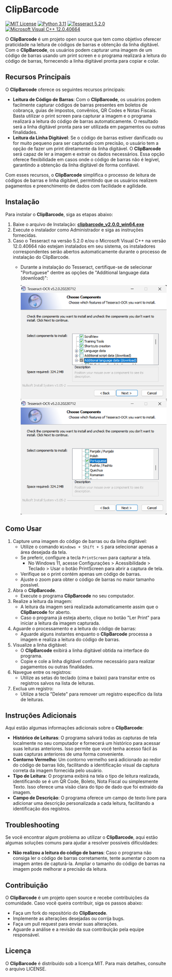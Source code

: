 
ClipBarcode
===============

[![MIT License](https://img.shields.io/badge/License-MIT-green.svg)](https://choosealicense.com/licenses/mit/)
[![Python 3.11](https://img.shields.io/badge/Python-3.11-blue)](https://www.python.org/downloads/release/python-3110/)
[![Tesseract 5.2.0](https://img.shields.io/badge/Tesseract-5.2.0-orange)](https://github.com/tesseract-ocr/tesseract)
[![Microsoft Visual C++ 12.0.40664](https://img.shields.io/badge/Microsoft%20Visual%20C%2B%2B-12.0.40664-orange)](https://learn.microsoft.com/en-us/cpp/windows/latest-supported-vc-redist?view=msvc-170)

O **ClipBarcode** é um projeto open source que tem como objetivo oferecer praticidade na leitura de códigos de barras e obtenção da linha digitável. Com o **ClipBarcode**, os usuários podem capturar uma imagem de um código de barras usando um print screen e o programa realizará a leitura do código de barras, fornecendo a linha digitável pronta para copiar e colar.

## Recursos Principais
O **ClipBarcode** oferece os seguintes recursos principais:
- **Leitura de Código de Barras**: Com o **ClipBarcode**, os usuários podem facilmente capturar códigos de barras presentes em boletos de cobrança, guias de impostos, convênios, QR Codes e Notas Fiscais. Basta utilizar o print screen para capturar a imagem e o programa realizará a leitura do código de barras automaticamente. O resultado será a linha digitável pronta para ser utilizada em pagamentos ou outras finalidades.
- **Leitura da Linha Digitável**: Se o código de barras estiver danificado ou for muito pequeno para ser capturado com precisão, o usuário tem a opção de fazer um print diretamente da linha digitável. O **ClipBarcode** será capaz de ler a imagem e extrair os dados necessários. Essa opção oferece flexibilidade em casos onde o código de barras não é legível, garantindo a obtenção da linha digitável de forma confiável.

Com esses recursos, o **ClipBarcode** simplifica o processo de leitura de códigos de barras e linha digitável, permitindo que os usuários realizem pagamentos e preenchimento de dados com facilidade e agilidade.

## Instalação

Para instalar o **ClipBarcode**, siga as etapas abaixo:

1. Baixe o arquivo de Instalação: [**clipbarcode_v2.0.0_win64.exe**](https://github.com/viniciusccosta/ClipBarcode/releases/download/v1.7.0/clipbarcode_v2.0.0_win64.exe)
2. Execute o instalador como Administrador e siga as instruções fornecidas.
3. Caso o Tesseract na versão 5.2.0 e/ou o Microsoft Visual C++ na versão 12.0.40664 não estejam instalados em seu sistema, os instaladores correspondentes serão abertos automaticamente durante o processo de instalação do ClipBarcode.
    - Durante a instalação do Tesseract, certifique-se de selecionar "Portuguese" dentre as opções de "Additional language data (download)":

        ![Screenshot](./readme/tesseract_install_additional_language_1.png)  
        ![Screenshot](./readme/tesseract_install_additional_language_2.png)  

## Como Usar

1. Capture uma imagem do código de barras ou da linha digitável:
    - Utilize o comando `Windows + Shift + S` para selecionar apenas a área desejada da tela.
    - Se preferir, configure a tecla `PrintScreen` para capturar a tela.
        - No Windows 11, acesse Configurações > Acessibilidade > Teclado > Usar o botão PrintScreen para abrir a captura de tela.
    - Verifique se o print contém apenas um código de barras.
    - Ajuste o zoom para obter o código de barras no maior tamanho possível.
2. Abra o **ClipBarcode**.
    - Execute o programa **ClipBarcode** no seu computador.
3. Realize a leitura da imagem:
    - A leitura da imagem será realizada automaticamente assim que o **ClipBarcode** for aberto.
    - Caso o programa já esteja aberto, clique no botão "Ler Print" para iniciar a leitura da imagem capturada.
4. Aguarde o processamento e a leitura do código de barras:
    - Aguarde alguns instantes enquanto o **ClipBarcode** processa a imagem e realiza a leitura do código de barras.
5. Visualize a linha digitável:
    - O **ClipBarcode** exibirá a linha digitável obtida na interface do programa.
    - Copie e cole a linha digitável conforme necessário para realizar pagamentos ou outras finalidades.
6. Navegue entre os registros:
    - Utilize as setas do teclado (cima e baixo) para transitar entre os registros salvos na lista de leituras.
7. Exclua um registro:
    - Utilize a tecla "Delete" para remover um registro específico da lista de leituras.

## Instruções Adicionais

Aqui estão algumas informações adicionais sobre o **ClipBarcode**:

- **Histórico de Leituras**: O programa salvará todas as capturas de tela localmente no seu computador e fornecerá um histórico para acessar suas leituras anteriores. Isso permite que você tenha acesso fácil às suas capturas anteriores de uma forma conveniente.
- **Contorno Vermelho**: Um contorno vermelho será adicionado ao redor do código de barras lido, facilitando a identificação visual da captura correta da imagem fornecida pelo usuário.
- **Tipo de Leitura**: O programa exibirá na tela o tipo de leitura realizada, identificando se é um QR Code, Boleto, Nota Fiscal ou simplesmente Texto. Isso oferece uma visão clara do tipo de dado que foi extraído da imagem.
- **Campo de Descrição**: O programa oferece um campo de texto livre para adicionar uma descrição personalizada a cada leitura, facilitando a identificação dos registros.

## Troubleshooting

Se você encontrar algum problema ao utilizar o **ClipBarcode**, aqui estão algumas soluções comuns para ajudar a resolver possíveis dificuldades:
- **Não realizou a leitura do código de barras**: Caso o programa não consiga ler o código de barras corretamente, tente aumentar o zoom na imagem antes de capturá-la. Ampliar o tamanho do código de barras na imagem pode melhorar a precisão da leitura.

## Contribuição

O **ClipBarcode** é um projeto open source e recebe contribuições da comunidade. Caso você queira contribuir, siga os passos abaixo:
- Faça um fork do repositório do **ClipBarcode**.
- Implemente as alterações desejadas ou corrija bugs.
- Faça um pull request para enviar suas alterações.
- Aguarde a análise e a revisão da sua contribuição pela equipe responsável.

## Licença

O **ClipBarcode** é distribuído sob a licença MIT. Para mais detalhes, consulte o arquivo LICENSE.

